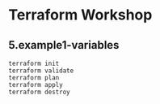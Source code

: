 # Terraform Workshop

## 5.example1-variables

`terraform init`\
`terraform validate`\
`terraform plan`\
`terraform apply`\
`terraform destroy`

